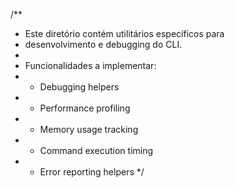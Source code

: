 /\*\*

-   Este diretório contém utilitários específicos para
-   desenvolvimento e debugging do CLI.
-
-   Funcionalidades a implementar:
-   -   Debugging helpers
-   -   Performance profiling
-   -   Memory usage tracking
-   -   Command execution timing
-   -   Error reporting helpers
        \*/
